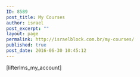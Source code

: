```yaml
---
ID: 8589
post_title: My Courses
author: israel
post_excerpt: ""
layout: page
permalink: http://israelblock.com.br/my-courses/
published: true
post_date: 2016-06-30 10:45:12
---
```

[lifterlms_my_account]